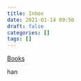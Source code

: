 ```yaml
---
title: Inbox
date: 2021-01-14 09:50
draft: false
categories: []
tags: []
---
```


[Books](/books)

han
